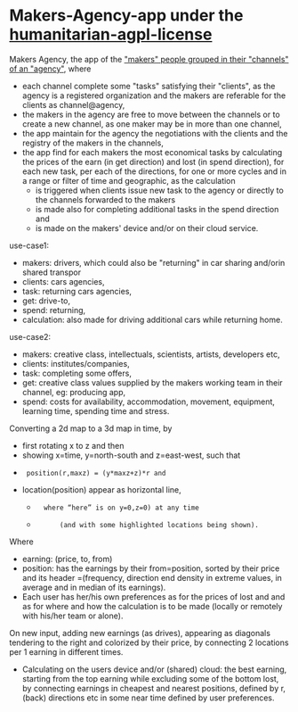 # Makers-Agency-app under the [humanitarian-agpl-license](http://namzezam.wikidot.com/humanitarian-agpl-license)
Makers Agency, the app of the ["makers" people grouped in their "channels" of an "agency"](http://liquid-unions.wikidot.com/liquid-agency), where
* each channel complete some "tasks" satisfying their "clients", as the agency is a registered organization and the makers are referable for the clients as channel@agency,
* the makers in the agency are free to move between the channels or to create a new channel, as one maker may be in more than one channel,
* the app maintain for the agency the negotiations with the clients and the registry of the makers in the channels, 
* the app find for each makers the most economical tasks by calculating the prices of the earn (in get direction) and lost (in spend direction), for each new task, per each of the directions, for one or more cycles and in a range or filter of time and geographic, as the calculation 
   * is triggered when clients issue new task to the agency or directly to the channels forwarded to the makers
   * is made also for completing additional tasks in the spend direction and  
   * is made on the makers' device and/or on their cloud service.

use-case1: 
* makers: 	drivers, which could also be "returning" in car sharing and/orin shared transpor
* clients:	cars agencies, 
* task: 	returning cars agencies, 
* get: 	drive-to,
* spend: 	returning,
* calculation: also made for driving additional cars while returning home.
 
use-case2:  
* makers: 	creative class, intellectuals, scientists, artists, developers etc,
* clients: 	institutes/companies,
* task: 	completing some offers, 
* get:  	creative class values supplied by the makers working team in their channel, eg: producing app,
* spend: 	costs for availability, accommodation, movement, equipment, learning time, spending time and stress. 

Converting a 2d map to a 3d map in time, by 
*	first rotating x to z and then 
*	showing x=time, y=north-south and z=east-west, such that
 *		position(r,maxz) = (y*maxz+z)*r and
 *	location(position) appear as horizontal line, 
	*		where “here” is on y=0,z=0) at any time 
	*			(and with some highlighted locations being shown).
Where
*	earning: (price, to, from) 
*	position: has the earnings by their from=position, sorted by their price  and its header =(frequency, direction end density in extreme values, in average and in median of its earnings).
*	Each user has her/his own preferences as for	the prices of lost and and as for where and how the calculation is to be made (locally or remotely with  his/her team or alone).

On new input, adding new earnings (as drives), appearing as diagonals tendering to the right and colorized by their price, by connecting 2 locations per 1 earning in different times.
*	Calculating on the users device and/or (shared) cloud: the best earning, starting from the top earning while excluding some of the bottom lost, by connecting earnings in cheapest and nearest positions, defined by r, (back) directions etc in some near time defined by user preferences.

